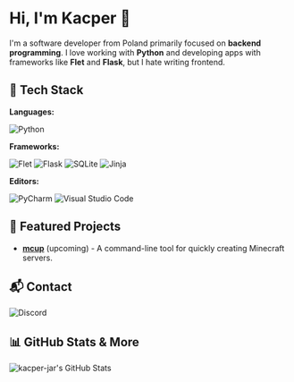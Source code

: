 # Hi, I'm Kacper 👋

I'm a software developer from Poland primarily focused on **backend programming**. I love working with **Python** and developing apps with frameworks like **Flet** and **Flask**, but I hate writing frontend.

## 🔧 Tech Stack
**Languages:**

![Python](https://img.shields.io/badge/python-3670A0?style=for-the-badge&logo=python&logoColor=ffdd54)

**Frameworks:**

![Flet](https://img.shields.io/badge/Flet-e83c76?style=for-the-badge&logo=python&logoColor=white)
![Flask](https://img.shields.io/badge/flask-%23000.svg?style=for-the-badge&logo=flask&logoColor=white)
![SQLite](https://img.shields.io/badge/sqlite-%2307405e.svg?style=for-the-badge&logo=sqlite&logoColor=white)
![Jinja](https://img.shields.io/badge/jinja-white.svg?style=for-the-badge&logo=jinja&logoColor=black)

**Editors:**

![PyCharm](https://img.shields.io/badge/pycharm-143?style=for-the-badge&logo=pycharm&logoColor=black&color=black&labelColor=green)
![Visual Studio Code](https://img.shields.io/badge/Visual%20Studio%20Code-0078d7.svg?style=for-the-badge&logo=visual-studio-code&logoColor=white)

## 🚀 Featured Projects
- **[mcup](https://github.com/kacper-jar/mcup)** (upcoming) - A command-line tool for quickly creating Minecraft servers.

## 📬 Contact
![Discord](https://img.shields.io/badge/Kzl21-%235865F2.svg?style=for-the-badge&logo=discord&logoColor=white&label=Discord)

## 📊 GitHub Stats & More  
<img src="https://github-readme-stats.vercel.app/api/top-langs/?username=kacper-jar&theme=dark&show_icons=true&hide_border=true&layout=compact" alt="kacper-jar's GitHub Stats" />
